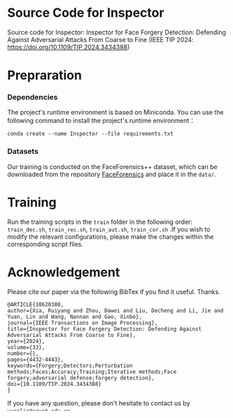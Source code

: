 # Source Code for Inspector

Source code for Inspector: Inspector for Face Forgery Detection: Defending Against Adversarial Attacks From Coarse to Fine (IEEE TIP 2024: https://doi.org/10.1109/TIP.2024.3434388)

# Prepraration

### Dependencies

The project's runtime environment is based on Miniconda. You can use the following command to install the project's runtime environment：

``conda create --name Inspector --file requirements.txt``


### Datasets

Our training is conducted on the FaceForensics++ dataset, which can be downloaded from the repository [FaceForensics](https://github.com/ondyari/FaceForensics) and place it in the ``data/``.

# Training

Run the training scripts in the ``train`` folder in the following order: ``train_dec.sh``, ``train_rec.sh``, ``train_aut.sh``, ``train_cor.sh`` .If you wish to modify the relevant configurations, please make the changes within the corresponding script files.

# Acknowledgement

Please cite our paper via the following BibTex if you find it useful. Thanks. 

    @ARTICLE{10620380,
    author={Xia, Ruiyang and Zhou, Dawei and Liu, Decheng and Li, Jie and Yuan, Lin and Wang, Nannan and Gao, Xinbo},
    journal={IEEE Transactions on Image Processing}, 
    title={Inspector for Face Forgery Detection: Defending Against Adversarial Attacks From Coarse to Fine}, 
    year={2024},
    volume={33},
    number={},
    pages={4432-4443},
    keywords={Forgery;Detectors;Perturbation methods;Faces;Accuracy;Training;Iterative methods;Face forgery;adversarial defense;forgery detection},
    doi={10.1109/TIP.2024.3434388}
    }



If you have any question, please don't hesitate to contact us by ``yuanlin@cqupt.edu.cn``.